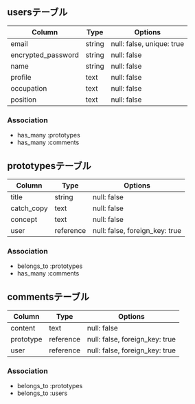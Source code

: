 ## usersテーブル

| Column             | Type   | Options                   |
| ------------------ | ------ | ------------------------- |
| email              | string | null: false, unique: true |
| encrypted_password | string | null: false               |
| name               | string | null: false               |
| profile            | text   | null: false               |
| occupation         | text   | null: false               |
| position           | text   | null: false               |


### Association
- has_many :prototypes
- has_many :comments

## prototypesテーブル

| Column     | Type        | Options                        |
| ---------- | ----------- | ------------------------------ |
| title      | string      | null: false                    |
| catch_copy | text        | null: false                    |
| concept    | text        | null: false                    |
| user       | reference   | null: false, foreign_key: true |

### Association
- belongs_to :prototypes
- has_many :comments

## commentsテーブル

| Column    | Type        | Options                        |
| --------- | ----------- | ------------------------------ |
| content   | text        | null: false                    |
| prototype | reference   | null: false, foreign_key: true |
| user      | reference   | null: false, foreign_key: true |

### Association
- belongs_to :prototypes
- belongs_to :users